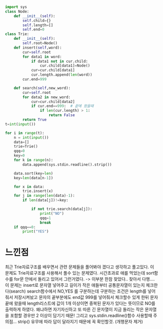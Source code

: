 ```py
import sys
class Node:
    def __init__(self):
        self.child={}
        self.length=[]
        self.end=0
class Trie:
    def __init__(self):
        self.root=Node()
    def insert(self,word):
        cur=self.root
        for data1 in word:
            if data1 not in cur.child:
                cur.child[data1]=Node()
            cur=cur.child[data1]
            cur.length.append(len(word))
        cur.end=999

    def search(self,new_word):
        cur=self.root
        for data2 in new_word:
            cur=cur.child[data2]
            if cur.end==999:  # 끝에 왔을때
                if len(cur.length) > 1:
                    return False
        return True
t=int(input())

for i in range(t):
    n = int(input())
    data=[]
    trie=Trie()
    qqq=0
    key=0
    for k in range(n):
        data.append(sys.stdin.readline().strip())

    data.sort(key=len)
    key=len(data[n-1])

    for x in data:
        trie.insert(x)
    for j in range(len(data)-1):
        if len(data[j])!=key:

            if not trie.search(data[j]):
                print("NO")
                qqq=1
                break
    if qqq==0:
        print("YES")
```
<h1>느낀점</h1>
최근 Trie자료구조를 배우면서 관련 문제들을 풀어봐야 겠다고 생각하고 풀고있다.
이 문제도 Trie자료구조를 사용해서 풀수 있는 문제였다.
시간초과로 애를 먹었는데 sort함수를 for문 안에서 돌리고 있어서 그런거였다. -> 이부분 한참 찾았다.. 찾아서 다행....
이 문제는 insert로 문자열 넣어주고 길이가 작은 애들부터 공통문자열이 있는지 체크한다(search)
search함수에서 NO,YES 를 구분하는데 구분하는 조건은 length를 넣어줘서 저장시켜놨고 문자의 끝부분에도 end값 999를 넣어줘서 체크할수 있게 한뒤
문자 끝에 왔을때 length리스트에 값이 1개 이상이면 중복된 문자가 있다는 뜻이므로 NO를 출력하게 하였다.
왜냐하면 자기자신하고 또 따른 긴 문자열이 지금 돌리는 작은 문자열을 포함할 경우만 2 이상이 담기기 때문!
그리고 sys.stdin.readline()함수 사용할때 주의점... strip() 유무에 따라 답이 달라지기 때문에 꼭 확인할것. (개행문자 제거)

